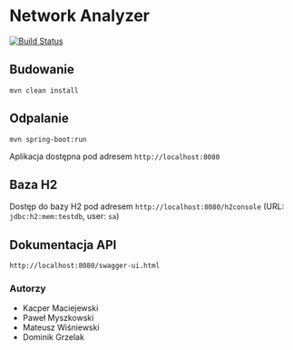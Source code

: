 # Network Analyzer

[![Build Status](https://travis-ci.org/dominikbrandon/network-analyzer.svg?branch=develop)](https://travis-ci.org/dominikbrandon/network-analyzer)

## Budowanie
`mvn clean install`

## Odpalanie
`mvn spring-boot:run`

Aplikacja dostępna pod adresem `http://localhost:8080`

## Baza H2
Dostęp do bazy H2 pod adresem `http://localhost:8080/h2console` (URL: `jdbc:h2:mem:testdb`, user: `sa`)

## Dokumentacja API
`http://localhost:8080/swagger-ui.html`

### Autorzy
* Kacper Maciejewski
* Paweł Myszkowski
* Mateusz Wiśniewski
* Dominik Grzelak